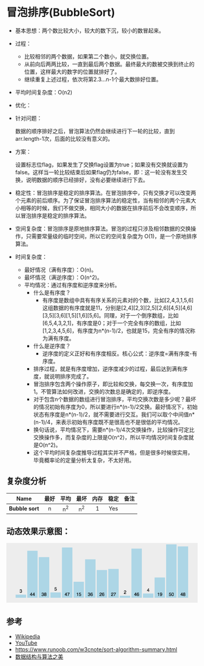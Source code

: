 # 冒泡排序(BubbleSort)

* 基本思想：两个数比较大小，较大的数下沉，较小的数冒起来。
* 过程：
  * 比较相邻的两个数据，如果第二个数小，就交换位置。
  * 从前向后两两比较，一直到最后两个数据。最终最大的数被交换到终止的位置，这样最大的数字的位置就排好了。
  * 继续重复上述过程，依次将第2.3...n-1个最大数排好位置。
* 平均时间复杂度：O(n2)
* 优化：
* 针对问题：
  
  数据的顺序排好之后，冒泡算法仍然会继续进行下一轮的比较，直到arr.length-1次，后面的比较没有意义的。
* 方案：
  
  设置标志位flag，如果发生了交换flag设置为true；如果没有交换就设置为false。这样当一轮比较结束后如果flag仍为false，即：这一轮没有发生交换，说明数据的顺序已经排好，没有必要继续进行下去。
* 稳定性：冒泡排序是稳定的排序算法。在冒泡排序中，只有交换才可以改变两个元素的前后顺序。为了保证冒泡排序算法的稳定性，当有相邻的两个元素大小相等的时候，我们不做交换，相同大小的数据在排序前后不会改变顺序，所以冒泡排序是稳定的排序算法。
* 空间复杂度：冒泡排序是原地排序算法。冒泡的过程只涉及相邻数据的交换操作，只需要常量级的临时空间，所以它的空间复杂度为 O(1)，是一个原地排序算法。
* 时间复杂度：
  * 最好情况（满有序度）：O(n)。
  * 最坏情况（满逆序度）：O(n^2)。
  * 平均情况：通过有序度和逆序度来分析。
    * 什么是有序度？
      * 有序度是数组中具有有序关系的元素对的个数，比如[2,4,3,1,5,6]这组数据的有序度就是11，分别是[2,4][2,3][2,5][2,6][4,5][4,6][3,5][3,6][1,5][1,6][5,6]。同理，对于一个倒序数组，比如[6,5,4,3,2,1]，有序度是0；对于一个完全有序的数组，比如[1,2,3,4,5,6]，有序度为n*(n-1)/2，也就是15，完全有序的情况称为满有序度。
    * 什么是逆序度？
      * 逆序度的定义正好和有序度相反。核心公式：逆序度=满有序度-有序度。
    * 排序过程，就是有序度增加，逆序度减少的过程，最后达到满有序度，就说明排序完成了。
    * 冒泡排序包含两个操作原子，即比较和交换，每交换一次，有序度加1。不管算法如何改进，交换的次数总是确定的，即逆序度。
    * 对于包含n个数据的数组进行冒泡排序，平均交换次数是多少呢？最坏的情况初始有序度为0，所以要进行n*(n-1)/2交换。最好情况下，初始状态有序度是n*(n-1)/2，就不需要进行交互。我们可以取个中间值n*(n-1)/4，来表示初始有序度既不是很高也不是很低的平均情况。
    * 换句话说，平均情况下，需要n*(n-1)/4次交换操作，比较操作可定比交换操作多，而复杂度的上限是O(n^2)，所以平均情况时间复杂度就是O(n^2)。
    * 这个平均时间复杂度推导过程其实并不严格，但是很多时候很实用，毕竟概率论的定量分析太复杂，不太好用。


## 复杂度分析

| Name                  | 最好            | 平均             | 最坏               | 内存    | 稳定    | 备注  |
| --------------------- | :-------------: | :-----------------: | :-----------------: | :-------: | :-------: | :-------- |
| **Bubble sort**       | n               | n<sup>2</sup>       | n<sup>2</sup>       | 1         | Yes       |           |

## 动态效果示意图：

![BubbleSort](../../../resources/sorting/bubbleSort.gif)

## 参考

- [Wikipedia](https://en.wikipedia.org/wiki/Bubble_sort)
- [YouTube](https://www.youtube.com/watch?v=6Gv8vg0kcHc&index=27&t=0s&list=PLLXdhg_r2hKA7DPDsunoDZ-Z769jWn4R8)
- https://www.runoob.com/w3cnote/sort-algorithm-summary.html
- [数据结构与算法之美](https://time.geekbang.org/column/intro/126)